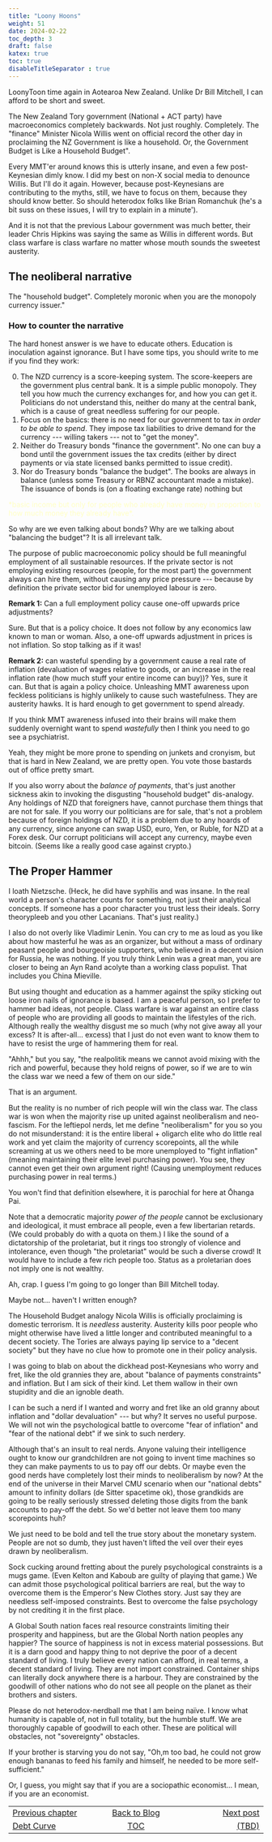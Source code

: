 ```yaml
---
title: "Loony Hoons"
weight: 51
date: 2024-02-22
toc_depth: 3
draft: false
katex: true
toc: true
disableTitleSeparator : true
---
```


LoonyToon time again in Aotearoa New Zealand. Unlike Dr Bill Mitchell, I 
can afford to be short and sweet.

The New Zealand Tory government (National + ACT party) have macroeconomics 
completely backwards. Not just roughly. Completely. The "finance" Minister 
Nicola Willis went on official record the other day in proclaiming the NZ 
Government is like a household. Or, the Government Budget is Like a 
Household Budget". 

Every MMT'er around knows this is utterly insane, and even a few post-Keynesian 
dimly know. I did my best on non-X social media to denounce Willis. But I'll do 
it again. However, because post-Keynesians are contributing to the myths, still, 
we have to focus on them, because they should know better. So should heterodox 
folks like Brian Romanchuk (he's a bit suss on these issues, I will try to 
explain in a minute').

And it is not that the previous Labour government was much better, their 
leader Chris Hipkins was saying the same as Willis in different words. But 
class warfare is class warfare no matter whose mouth sounds the sweetest 
austerity.

## The neoliberal narrative

The "household budget".  Completely moronic when you are the monopoly 
currency issuer."

### How to counter the narrative

The hard honest answer is we have to educate others. Education is 
inoculation against ignorance.  But I have some tips, you should write to 
me if you find they work:

0. The NZD currency is a score-keeping system. The score-keepers are the 
government plus central bank. It is a simple public monopoly. They tell you 
how much the currency exchanges for, and how you can get it. Politicians do 
not understand this, neither do many at the central bank, which is a cause of 
great needless suffering for our people.
1. Focus on the basics: there is no need for our government to tax *in order 
to be able to spend*. They impose tax liabilities to drive demand for the 
currency --- willing takers --- not to "get the money".
2. Neither do Treasury bonds "finance the government". No one can buy a bond 
until the government issues the tax credits (either by direct payments or via 
state licensed banks permitted to issue credit).
3. Nor do Treasury bonds "balance the budget". The books are always in 
balance (unless some Treasury or RBNZ accountant made a mistake). The issuance 
of bonds is (on a floating exchange rate) nothing but 
<font style="color: #ffffc3;">
*basic income but only for people who already have money in proportion to how much money they already have*.</font>

So why are we even talking about bonds? Why are we talking about 
"balancing the budget"? It is all irrelevant talk.

The purpose of public macroeconomic policy should be full meaningful 
employment of all sustainable resources. If the private sector is not 
employing existing resources (people, for the most part) the government 
always can hire them, without causing any price pressure --- because by 
definition the private sector bid for unemployed labour is zero.

**Remark 1:** Can a full employment policy cause one-off upwards price adjustments?

Sure. But that is a policy choice. It does not follow by any economics law 
known to man or woman.  Also, a one-off upwards adjustment in prices is not 
inflation. So stop talking as if it was!

**Remark 2:** can wasteful spending by a government cause a real rate of 
inflation (devaluation of wages relative to goods, or an increase in the 
real inflation rate (how much stuff your entire income can buy))?  Yes, sure 
it can. But that is again a policy choice. Unleashing MMT awareness upon 
feckless politicians is highly unlikely to cause such wastefulness. They 
are austerity hawks. It is hard enough to get government to spend already.

If you think MMT awareness infused into their brains will make them suddenly 
overnight want to spend *wastefully* then I think you need to go see a 
psychiatrist.

Yeah, they might be more prone to spending on junkets and cronyism, but 
that is hard in New Zealand, we are pretty open. You vote those bastards 
out of office pretty smart.

If you also worry about the *balance of payments*, that's just another 
sickness akin to invoking the disgusting "household budget" dis-analogy.
Any holdings of NZD that foreigners have, cannot purchase them things that 
are not for sale. If you worry our politicians are for sale, that's not a 
problem because of foreign holdings of NZD, it is a problem due to any 
hoards of any currency, since anyone can swap USD, euro, Yen, or Ruble, 
for NZD at a Forex desk. Our corrupt politicians will accept any 
currency, maybe even bitcoin. (Seems like a really good case against 
crypto.)


## The Proper Hammer

I loath Nietzsche. (Heck, he did have syphilis and was insane. In the real 
world a person's character counts for something, not just their analytical 
concepts. If someone has a poor character you trust less their ideals. 
Sorry theorypleeb and you other Lacanians. That's just reality.) 

I also do not overly like Vladimir Lenin. You can cry to me as loud as you like 
about how masterful he was as an organizer, but without a mass of ordinary 
peasant people and bourgeoisie supporters, who believed in a decent vision for 
Russia, he was nothing. If you truly think Lenin was a great man, you are 
closer to being an Ayn Rand acolyte than a working class populist. That 
includes you China Mieville. 

But using thought and education as a hammer against the spiky sticking out 
loose iron nails of ignorance is based. I am a peaceful person, so I prefer 
to hammer bad ideas, not people. Class warfare is war against an entire 
class of people who are providing all goods to maintain the lifestyles of 
the rich. Although really the wealthy disgust me so much (why not give away 
all your excess? It is after-all... excess) that I just do not even want to 
know them to have to resist the urge of hammering them for real.

"Ahhh," but you say, "the realpolitik means we cannot avoid mixing with the 
rich and powerful, because they hold reigns of power, so if we are to win 
the class war we need a few of them on our side."

That is an argument.

But the reality is no number of rich people will win the class war. The 
class war is won when the majority rise up united against neoliberalism and 
neo-fascism. For the leftiepol nerds, let me define "neoliberalism" for you 
so you do not misunderstand: it is the entire liberal + oligarch elite who 
do little real work and yet claim the majority of currency scorepoints, all 
the while screaming at us we others need to be more unemployed to 
"fight inflation" (meaning maintaining their elite level purchasing power).
You see, they cannot even get their own argument right! (Causing unemployment 
reduces purchasing power in real terms.)

You won't find that definition elsewhere, it is parochial for here at 
Ōhanga Pai.

Note that a democratic majority *power of the people* cannot be exclusionary 
and ideological, it must embrace all people, even a few libertarian retards.
(We could probably do with a quota on them.) I like the sound of a 
dictatorship of the proletariat, but it rings too strongly of violence and 
intolerance, even though "the proletariat" would be such a diverse crowd! 
It would have to include a few rich people too. Status as a proletarian 
does not imply one is not wealthy.

Ah, crap. I guess I'm going to go longer than Bill Mitchell today.

Maybe not... haven't I written enough? 

The Household Budget analogy Nicola Willis is officially proclaiming is 
domestic terrorism. It is *needless* austerity. Austerity kills poor people 
who might otherwise have lived a little longer and contributed meaningful to 
a decent society. The Tories are always paying lip service to a 
"decent society" but they have no clue how to promote one in their policy 
analysis.

I was going to blab on about the dickhead post-Keynesians who worry and fret, 
like the old grannies they are, about "balance of payments constraints" and 
inflation. But I am sick of their kind. Let them wallow in their own 
stupidity and die an ignoble death. 

I can be such a nerd if I wanted and worry and fret like an old granny 
about inflation and "dollar devaluation" --- but why? It serves no useful 
purpose.  We will not win the psychological battle to overcome 
"fear of inflation" and "fear of the national debt" if we sink to such 
nerdery. 

Although that's an insult to real nerds. Anyone valuing their intelligence 
ought to know our grandchildren are not going to invent time machines so 
they can make payments to us to pay off our debts. Or maybe even the good 
nerds have completely lost their minds to neoliberalism by now? At the end 
of the universe in their Marvel CMU scenario when our "national debts" amount 
to infinity dollars (de&nbsp;Sitter spacetime ok), those grandkids are going 
to be really seriously stressed deleting those digits from the bank accounts 
to pay-off the debt. So we'd better not leave them too many scorepoints huh?

We just need to be bold and tell the true story about the monetary system. 
People are not so dumb, they just haven't lifted the veil over their eyes 
drawn by neoliberalism.

Sock cucking around fretting about the purely psychological constraints is 
a mugs game. (Even Kelton and Kaboub are guilty of playing that game.) 
We can admit those psychological political barriers are real, but the way to 
overcome them is the Emperor's New Clothes story. Just say they are needless 
self-imposed constraints. Best to overcome the false psychology 
by not crediting it in the first place.

A Global South nation faces real resource constraints limiting their prosperity 
and happiness, but are the Global North nation peoples any happier? The source 
of happiness is not in excess material possessions. But it is a darn good and 
happy thing to not deprive the poor of a decent standard of living. I truly 
believe every nation can afford, in real terms, a decent standard of living. 
They are not import constrained. Container ships can literally dock anywhere 
there is a harbour. They are constrained by the goodwill of other nations who 
do not see all people on the planet as their brothers and sisters. 

Please do not heterodox-nerdball me that I am being naïve. I know what 
humanity is capable of, not in full totality, but the humble stuff. We are 
thoroughly capable of goodwill to each other. These are political will 
obstacles, not "sovereignty" obstacles.

If your brother is starving you do not say, "Oh,m too bad, he could not 
grow enough bananas to feed his family and himself, he needed to be more 
self-sufficient."

Or, I guess, you might say that if you are a sociopathic economist... I 
mean, if you are an economist.

<table style="border-collapse: collapse; border=0;">
    <colgroup>
       <col span="1" style="width: 25%;">
       <col span="1" style="width: 15%;">
       <col span="1" style="width: 25%;">
    </colgroup>
<tr style="border: 1px solid color:#0f0f0f;">
<td style="border: 1px solid color:#0f0f0f;">
<a href="../49_debtcurve">Previous chapter</a></td>
<td style="border: 1px solid color:#0f0f0f; text-align:center;">
<a href="../">Back to Blog</a></td>
<td style="border: 1px solid color:#0f0f0f; text-align:right;">
<a href="./">Next post</a></td>
</tr>
<tr style="border: 1px solid color:#0f0f0f;">
<td style="border: 1px solid color:#0f0f0f;">
<a href="../49_debtcurve">Debt Curve</a></td>
<td style="border: 1px solid color:#0f0f0f; text-align:center;">
<a href="../">TOC</a></td>
<td style="border: 1px solid color:#0f0f0f; text-align:right;">
<a href="./">(TBD)</a></td>
</tr>
</table>
